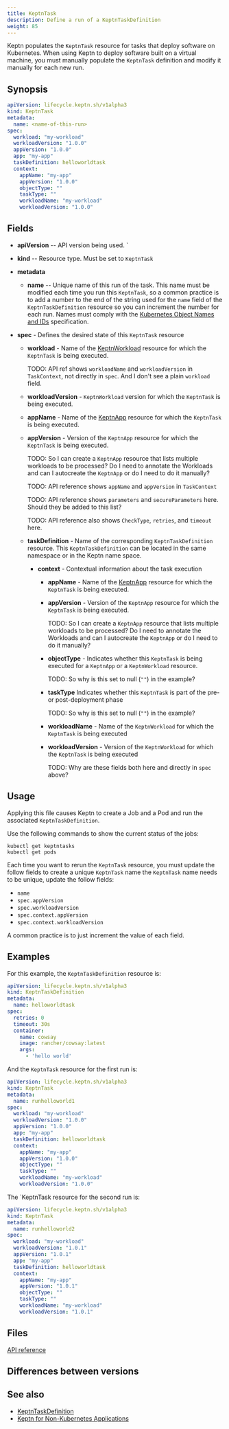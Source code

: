```yaml
---
title: KeptnTask
description: Define a run of a KeptnTaskDefinition
weight: 85
---
```


Keptn populates the `KeptnTask` resource
for tasks that deploy software on Kubernetes.
When using Keptn to deploy software built on a virtual machine,
you must manually populate the `KeptnTask` definition
and modify it manually for each new run.

## Synopsis

```yaml
apiVersion: lifecycle.keptn.sh/v1alpha3
kind: KeptnTask
metadata:
  name: <name-of-this-run>
spec:
  workload: "my-workload"
  workloadVersion: "1.0.0"
  appVersion: "1.0.0"
  app: "my-app"
  taskDefinition: helloworldtask
  context:
    appName: "my-app"
    appVersion: "1.0.0"
    objectType: ""
    taskType: ""
    workloadName: "my-workload"
    workloadVersion: "1.0.0"
```

## Fields

* **apiVersion** -- API version being used.
`
* **kind** -- Resource type.
   Must be set to `KeptnTask`

* **metadata**
  * **name** -- Unique name of this run of the task.
    This name must be modified each time you run this `KeptnTask`,
    so a common practice is to add a number to the end of the string
    used for the `name` field of the `KeptnTaskDefinition` resource
    so you can increment the number for each run.
    Names must comply with the
    [Kubernetes Object Names and IDs](https://kubernetes.io/docs/concepts/overview/working-with-objects/names/#dns-subdomain-names)
    specification.
* **spec** - Defines the desired state of this `KeptnTask` resource
  * **workload** - Name of the
      [KeptnWorkload](../crd-ref/lifecycle/v1alpha3/#keptnworkload)
      resource for which the `KeptnTask` is being executed.

      TODO: API ref shows `workloadName` and `workloadVersion`
      in `TaskContext`, not directly in `spec`.
      And I don't see a plain `workload` field.

  * **workloadVersion** - `KeptnWorkload` version
      for which the `KeptnTask` is being executed.
  * **appName** - Name of the
      [KeptnApp](../yaml-crd-ref/app.md) resource
      for which the `KeptnTask` is being executed.
  * **appVersion** - Version of the `KeptnApp` resource
      for which the `KeptnTask` is being executed.

      TODO: So I can create a `KeptnApp` resource that lists multiple workloads
      to be processed?
       Do I need to annotate the Workloads
      and can I autocreate the `KeptnApp` or do I need to do it manually?

      TODO: API reference shows `appName` and `appVersion` in `TaskContext`

      TODO: API reference shows `parameters` and `secureParameters` here.
      Should they be added to this list?

      TODO: API reference also shows `CheckType`, `retries`, and `timeout` here.

  * **taskDefinition** - Name of the corresponding `KeptnTaskDefinition` resource.
  This `KeptnTaskDefinition` can be located in the same namespace
  or in the Keptn name space.
    * **context** - Contextual information about the task execution
      * **appName** - Name of the
          [KeptnApp](../yaml-crd-ref/app) resource
          for which the `KeptnTask` is being executed.
      * **appVersion** - Version of the `KeptnApp` resource
          for which the `KeptnTask` is being executed.

          TODO: So I can create a `KeptnApp` resource that lists multiple workloads
          to be processed?
           Do I need to annotate the Workloads
          and can I autocreate the `KeptnApp` or do I need to do it manually?
      * **objectType** - Indicates whether this `KeptnTask`
          is being executed for a `KeptnApp` or a `KeptnWorkload` resource.

          TODO: So why is this set to null (`""`) in the example?
      * **taskType** Indicates whether this `KeptnTask`
          is part of the pre- or post-deployment phase

          TODO: So why is this set to null (`""`) in the example?

      * **workloadName** - Name of the `KeptnWorkload`
          for which the `KeptnTask` is being executed
      * **workloadVersion** - Version of the `KeptnWorkload`
          for which the `KeptnTask` is being executed

          TODO: Why are these fields both here and directly in `spec` above?

## Usage

Applying this file causes Keptn to create a Job and a Pod
and run the associated `KeptnTaskDefinition`.

Use the following commands to show the current status of the jobs:

```shell
kubectl get keptntasks
kubectl get pods
```

Each time you want to rerun the `KeptnTask` resource,
you must update the follow fields
to create a unique `KeptnTask` name
the `KeptnTask` name needs to be unique, update the follow fields:

* `name`
* `spec.appVersion`
* `spec.workloadVersion`
* `spec.context.appVersion`
* `spec.context.workloadVersion`

A common practice is to just increment the value of each field.

## Examples

For this example, the `KeptnTaskDefinition` resource is:

```yaml
apiVersion: lifecycle.keptn.sh/v1alpha3
kind: KeptnTaskDefinition 
metadata:
  name: helloworldtask
spec:
  retries: 0
  timeout: 30s
  container:
    name: cowsay
    image: rancher/cowsay:latest
    args:
      - 'hello world'
```

And the `KeptnTask` resource for the first run is:

```yaml
apiVersion: lifecycle.keptn.sh/v1alpha3
kind: KeptnTask
metadata:
  name: runhelloworld1
spec:
  workload: "my-workload"
  workloadVersion: "1.0.0"
  appVersion: "1.0.0"
  app: "my-app"
  taskDefinition: helloworldtask
  context:
    appName: "my-app"
    appVersion: "1.0.0"
    objectType: ""
    taskType: ""
    workloadName: "my-workload"
    workloadVersion: "1.0.0"
```

The `KeptnTask resource for the second run is:

```yaml
apiVersion: lifecycle.keptn.sh/v1alpha3
kind: KeptnTask
metadata:
  name: runhelloworld2
spec:
  workload: "my-workload"
  workloadVersion: "1.0.1"
  appVersion: "1.0.1"
  app: "my-app"
  taskDefinition: helloworldtask
  context:
    appName: "my-app"
    appVersion: "1.0.1"
    objectType: ""
    taskType: ""
    workloadName: "my-workload"
    workloadVersion: "1.0.1"
```

## Files

[API reference](../crd-ref/lifecycle/v1alpha3/#keptntaskspec)

## Differences between versions

## See also

* [KeptnTaskDefinition](taskdefinition.md)
* [Keptn for Non-Kubernetes Applications](../implementing/tasks-non-k8s-apps.md)
